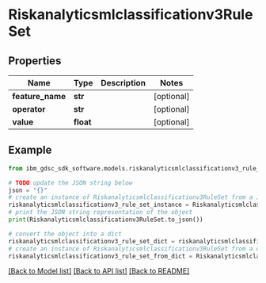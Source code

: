 # Riskanalyticsmlclassificationv3RuleSet


## Properties

Name | Type | Description | Notes
------------ | ------------- | ------------- | -------------
**feature_name** | **str** |  | [optional] 
**operator** | **str** |  | [optional] 
**value** | **float** |  | [optional] 

## Example

```python
from ibm_gdsc_sdk_software.models.riskanalyticsmlclassificationv3_rule_set import Riskanalyticsmlclassificationv3RuleSet

# TODO update the JSON string below
json = "{}"
# create an instance of Riskanalyticsmlclassificationv3RuleSet from a JSON string
riskanalyticsmlclassificationv3_rule_set_instance = Riskanalyticsmlclassificationv3RuleSet.from_json(json)
# print the JSON string representation of the object
print(Riskanalyticsmlclassificationv3RuleSet.to_json())

# convert the object into a dict
riskanalyticsmlclassificationv3_rule_set_dict = riskanalyticsmlclassificationv3_rule_set_instance.to_dict()
# create an instance of Riskanalyticsmlclassificationv3RuleSet from a dict
riskanalyticsmlclassificationv3_rule_set_from_dict = Riskanalyticsmlclassificationv3RuleSet.from_dict(riskanalyticsmlclassificationv3_rule_set_dict)
```
[[Back to Model list]](../README.md#documentation-for-models) [[Back to API list]](../README.md#documentation-for-api-endpoints) [[Back to README]](../README.md)


